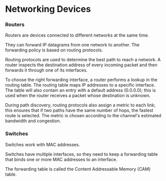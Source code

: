 # Networking Devices

### Routers
Routers are devices connected to different networks at the same time. 

They can forward IP datagrams from one network to another. 
The forwarding policy is based on routing protocols. 

Routing protocols are used to determine the best path to reach a network. 
A router inspects the destination address of every incoming packet and then forwards it through one of its interfaces. 

To choose the right forwarding interface, a router performs a lookup in the routing table. 
The routing table maps IP addresses to a specific interface. 
The table will also contain an entry with a default address (0.0.0.0); this is used when the router receives a packet whose destination is unknown. 

During path discovery, routing protocols also assign a metric to each link; this ensures that if two paths have the same number of hops, the fastest route is selected. 
The metric is chosen according to the channel's estimated bandwidth and congestion. 

### Switches
Switches work with MAC addresses. 

Switches have multiple interfaces, so they need to keep a forwarding table that binds one or more MAC addresses to an interface. 

The forwarding table is called the Content Addressable Memory (CAM) table. 